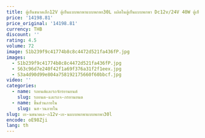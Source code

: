 ```yaml
---
title: ตู้เย็นขนาดเล็ก12V ตู้เย็นแบบพกพาแบบพกพา30L ผลิตในตู้เย็นแบบพกพา Dc12v/24V 40W ตู้เย็นในรถยนต์ขนาดเล็กพลาสติกสีขาว R134a A +
price: '14198.81'
price_original: '14198.81'
currency: THB
discount: ''
rating: 4.5
volume: 72
image: S1b239f9c41774b8c8c4472d521fa436fP.jpg
images:
  - S1b239f9c41774b8c8c4472d521fa436fP.jpg
  - S63c96d7e240f42f1a69f376a31f2f1eex.jpg
  - S3a4d90d99e804a758192175660f60bbcf.jpg
video: ''
categories:
  - name: รถยนต์และรถจักรยานยนต์
    slug: รถยนต-และรถจ-กรยานยนต
  - name: ชิ้นส่วนภายใน
    slug: นส-วนภายใน
slug: เย-นขนาดเล-ก12v-เย-นแบบพกพาแบบพกพา30l
encode: oE98Zji
lang: th
---
```

  
